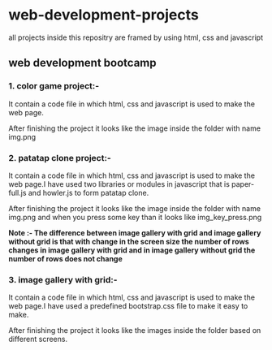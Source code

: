 # web-development-projects
all projects inside this repositry are framed by using html, css and javascript
## web development bootcamp 

### 1. color game project:-

It contain a code file in which html, css and javascript is used to make the web page.

After finishing the project it looks like the image inside the folder with name img.png

### 2. patatap clone project:-

It contain a code file in which html, css and javascript is used to make the web page.I have used two libraries or modules in javascript that is paper-full.js and howler.js to form patatap clone.

After finishing the project it looks like the image inside the folder with name img.png and when you press some key than it looks like img_key_press.png

**Note :- The difference between image gallery with grid and image gallery without grid is that with change in the screen size the number of rows changes in image gallery with grid and in image gallery without grid the number of rows does not change**
### 3. image gallery with grid:-

It contain a code file in which html, css and javascript is used to make the web page.I have used a predefined bootstrap.css file to make it easy to make.

After finishing the project it looks like the images inside the folder based on different screens.

